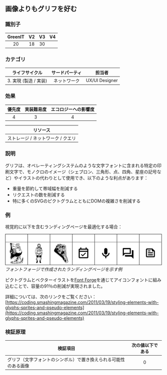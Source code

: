 ## 画像よりもグリフを好む

### 識別子

| GreenIT |  V2  |  V3  |  V4  |
|:-------:|:----:|:----:|:----:|
|  20    |  18 | 30  |      |

### カテゴリ

| ライフサイクル |  サードパーティ  |  担当者  |
|:---------:|:----:|:----:|
| 3. 実現 (製造 / 実装) | ネットワーク | UX/UI Designer |

### 効果

| 優先度 |      実装難易度       |  エコロジーへの影響度    |
|:-------------------:|:-------------------------:|:---------------------:|
| 4 | 3 | 4 |

|リソース                                      |
|:----------------------------------------------------------:|
| ストレージ / ネットワーク / クエリ  |

### 説明

グリフは、オペレーティングシステムのような文字フォントに含まれる特定の印刷文字で、モノクロのイメージ（シェブロン、三角形、点、四角、星座の記号など）やイラストの代わりとして使用でき、以下のような利点があります：
- 重量を節約して帯域幅を削減する
- リクエストの数を削減する
- 特に多くのSVGのピクトグラムとともにDOMの複雑さを削減する

### 例

視覚的に以下を含むランディングページを最適化する場合：

![例 フォントフォージで作成されたランディングページを示す例](https://github.com/florinesueur/images/blob/main/vue-font-forge.svg)
*フォントフォージで作成されたランディングページを示す例*

ピクトグラムとベクターイラストを[Font Forge](https://fontforge.org/en-US/)を通じてアイコンフォントに組み込むことで、容量の91％の削減が実現されました。

詳細については、次のリンクをご覧ください： [https://coding.smashingmagazine.com/2011/03/19/styling-elements-with-glyphs-sprites-and-pseudo-elements](https://coding.smashingmagazine.com/2011/03/19/styling-elements-with-glyphs-sprites-and-pseudo-elements)

### 検証原理

| 検証項目     | 次の値以下である   |  
|-------------------|:-------------------------:|
| グリフ（文字フォントのシンボル）で置き換えられる可能性のある画像 | 0  |
